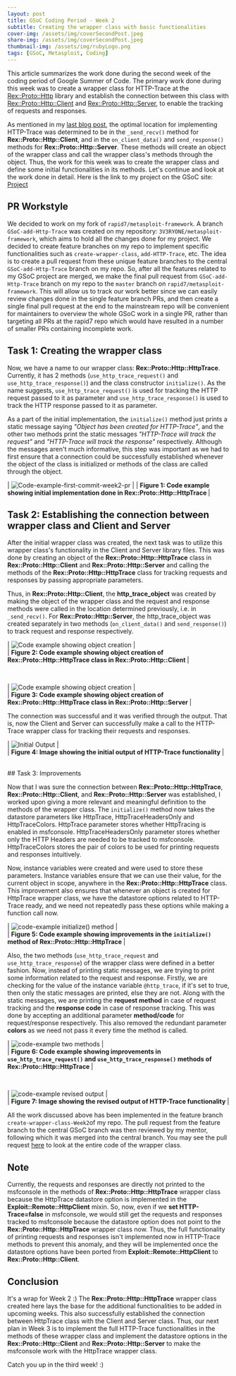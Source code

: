 ```yaml
---
layout: post
title: GSoC Coding Period - Week 2
subtitle: Creating the wrapper class with basic functionalities
cover-img: /assets/img/coverSecondPost.jpeg
share-img: /assets/img/coverSecondPost.jpeg
thumbnail-img: /assets/img/rubyLogo.png
tags: [GSoC, Metasploit, Coding]
---
```

  
This article summarizes the work done during the second week of the coding period of Google Summer of Code. The primary work done during this week was to create a wrapper class for HTTP-Trace at the [Rex::Proto::Http](https://github.com/rapid7/metasploit-framework/tree/master/lib/rex/proto/http) library and establish the connection between this class with [Rex::Proto::Http::Client](https://github.com/rapid7/metasploit-framework/blob/master/lib/rex/proto/http/client.rb) and [Rex::Proto::Http::Server](https://github.com/rapid7/metasploit-framework/blob/master/lib/rex/proto/http/server.rb), to enable the tracking of requests and responses.  
  
As mentioned in my [last blog post](https://3v3ryone.github.io/gsoc/2022-06-17-first-week/), the optimal location for implementing HTTP-Trace was determined to be in the `_send_recv()` method for **Rex::Proto::Http::Client**, and in the `on_client_data()` and `send_response()` methods for **Rex::Proto::Http::Server**. These methods will create an object of the wrapper class and call the wrapper class's methods through the object. Thus, the work for this week was to create the wrapper class and define some initial functionalities in its methods. Let's continue and look at the work done in detail. Here is the link to my project on the GSoC site: [Project](https://summerofcode.withgoogle.com/programs/2022/projects/I4PxrljP)  
  
## PR Workstyle
  
We decided to work on my fork of `rapid7/metasploit-framework`. A branch `GSoC-add-Http-Trace` was created on my repository: `3V3RYONE/metasploit-framework`, which aims to hold all the changes done for my project. We decided to create feature branches on my repo to implement specific functionalities such as `create-wrapper-class`, `add-HTTP-Trace`, etc. The idea is to create a pull request from these unique feature branches to the central `GSoC-add-Http-Trace` branch on my repo. So, after all the features related to my GSoC project are merged, we make the final pull request from `GSoC-add-Http-Trace` branch on my repo to the `master` branch on `rapid7/metasploit-framework`. This will allow us to track our work better since we can easily review changes done in the single feature branch PRs, and then create a single final pull request at the end to the mainstream repo will be convenient for maintainers to overview the whole GSoC work in a single PR, rather than targeting all PRs at the rapid7 repo which would have resulted in a number of smaller PRs containing incomplete work.  
  
## Task 1: Creating the wrapper class  
  
Now, we have a name to our wrapper class: **Rex::Proto::Http::HttpTrace**. Currently, it has 2 methods (`use_http_trace_request()` and `use_http_trace_response()`) and the class constructor `initialize()`. As the name suggests, `use_http_trace_request()` is used for tracking the HTTP request passed to it as parameter and `use_http_trace_response()` is used to track the HTTP response passed to it as parameter.  
  
As a part of the initial implementation, the `initialize()` method just prints a static message saying _"Object has been created for HTTP-Trace"_, and the other two methods print the static messages _"HTTP-Trace will track the request"_ and _"HTTP-Trace will track the response"_ respectively. Although the messages aren't much informative, this step was important as we had to first ensure that a connection could be successfully established whenever the object of the class is initialized or methods of the class are called through the object.  
  
| ![Code-example-first-commit-week2-pr](../assets/img/initialWrapperClass.png) |
| <b>Figure 1: Code example showing initial implementation done in
 Rex::Proto::Http::HttpTrace </b>|
  
## Task 2: Establishing the connection between wrapper class and Client and Server  
  
After the initial wrapper class was created, the next task was to utilize this wrapper class's functionality in the Client and Server library files. This was done by creating an object of the **Rex::Proto::Http::HttpTrace** class in **Rex::Proto::Http::Client** and **Rex::Proto::Http::Server** and calling the methods of the **Rex::Proto::Http::HttpTrace** class for tracking requests and responses by passing appropriate parameters.  
  
Thus, in **Rex::Proto::Http::Client**, the **http_trace_object** was created by making the object of the wrapper class and the request and response methods were called in the location determined previously, i.e. in `_send_recv()`. For **Rex::Proto::Http::Server**, the http_trace_object was created separately in two methods (`on_client_data()` and `send_response()`) to track request and response respectively.  
  
| ![Code example showing object creation](../assets/img/objectCreationClient.png) |  
| <b>Figure 2: Code example showing object creation of Rex::Proto::Http::HttpTrace class in Rex::Proto::Http::Client </b>|
  
<br/>
  
| ![Code example showing object creation](../assets/img/objectCreationServer.png) |  
| <b>Figure 3: Code example showing object creation of Rex::Proto::Http::HttpTrace class in Rex::Proto::Http::Server </b>|  
  
The connection was successful and it was verified through the output. That is, now the Client and Server can successfully make a call to the HTTP-Trace wrapper class for tracking their requests and responses.  
  
| ![Initial Output](../assets/img/initialOutputHttpTrace.png) |  
| <b>Figure 4: Image showing the initial output of HTTP-Trace functionality </b>|  
  
<br />
## Task 3: Improvements  
  
Now that I was sure the connection between **Rex::Proto::Http::HttpTrace**, **Rex::Proto::Http::Client**, and **Rex::Proto::Http::Server** was established, I worked upon giving a more relevant and meaningful definition to the methods of the wrapper class. The `initialize()` method now takes the datastore parameters like HttpTrace, HttpTraceHeadersOnly and HttpTraceColors. HttpTrace parameter stores whether HttpTracing is enabled in msfconsole. HttpTraceHeadersOnly parameter stores whether only the HTTP Headers are needed to be tracked to msfconsole. HttpTraceColors stores the pair of colors to be used for printing requests and responses intuitively.  
  
Now, instance variables were created and were used to store these parameters. Instance variables ensure that we can use their value, for the current object in scope, anywhere in the **Rex::Proto::Http::HttpTrace** class. This improvement also ensures that whenever an object is created for HttpTrace wrapper class, we have the datastore options related to HTTP-Trace ready, and we need not repeatedly pass these options while making a function call now.  
  
| ![code-example initialize() method](../assets/img/betterDefnInitialize.png) |  
| <b>Figure 5: Code example showing improvements in the `initialize()` method of Rex::Proto::Http::HttpTrace </b>|  
  
Also, the two methods (`use_http_trace_request` and `use_http_trace_response`) of the wrapper class were defined in a better fashion. Now, instead of printing static messages, we are trying to print some information related to the request and response. Firstly, we are checking for the value of the instance variable `@http_trace`, if it's set to true, then only the static messages are printed, else they are not. Along with the static messages, we are printing the **request method** in case of request tracking and the **response code** in case of response tracking. This was done by accepting an additional parameter **method/code** for request/response respectively. This also removed the redundant parameter **colors** as we need not pass it every time the method is called.
  
| ![code-example two methods](../assets/img/betterDefn2Methods.png) |  
| <b>Figure 6: Code example showing improvements in `use_http_trace_request()` and `use_http_trace_response()` methods of Rex::Proto::Http::HttpTrace </b>|  
  
<br/>
  
| ![code-example revised output](../assets/img/improvedOutput.png) |  
| <b>Figure 7: Image showing the revised output of HTTP-Trace functionality </b>|    
  
All the work discussed above has been implemented in the feature branch `create-wrapper-class-Week2`of my repo. The pull request from the feature branch to the central GSoC branch was then reviewed by my mentor, following which it was merged into the central branch. You may see the pull request [here](https://github.com/3V3RYONE/metasploit-framework/pull/1) to look at the entire code of the wrapper class.  
  
## Note
  
Currently, the requests and responses are directly not printed to the msfconsole in the methods of **Rex::Proto::Http::HttpTrace** wrapper class because the HttpTrace datastore option is implemented in the **Exploit::Remote::HttpClient** mixin. So, now, even if we **set HTTP-Trace=false** in msfconsole, we would still get the requests and responses tracked to msfconsole because the datastore option does not point to the **Rex::Proto::Http::HttpTrace** wrapper class now. Thus, the full functionality of printing requests and responses isn't implemented now in HTTP-Trace methods to prevent this anomaly, and they will be implemented once the datastore options have been ported from **Exploit::Remote::HttpClient** to **Rex::Proto::Http::Client**.  
  
## Conclusion  
  
It's a wrap for Week 2 :) The **Rex::Proto::Http::HttpTrace** wrapper class created here lays the base for the additional functionalities to be added in upcoming weeks. This also successfully established the connection between HttpTrace class with the Client and Server class. Thus, our next plan in Week 3 is to implement the full HTTP-Trace functionalities in the methods of these wrapper class and implement the datastore options in the **Rex::Proto::Http::Client** and **Rex::Proto::Http::Server** to make the msfconsole work with the HttpTrace wrapper class.  
  
Catch you up in the third week! :)  
